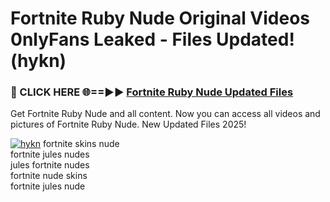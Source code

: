 # Fortnite Ruby Nude Original Videos 0nlyFans Leaked - Files Updated! (hykn)

<h3>🔴 CLICK HERE 🌐==►► <a href="https://tinyurl.com/5h6xmrr3" rel="nofollow">Fortnite Ruby Nude Updated Files</a></h3>

Get Fortnite Ruby Nude and all content. Now you can access all videos and pictures of Fortnite Ruby Nude. New Updated Files 2025!

[![hykn](https://i.imgur.com/KVD873Z.gif)](https://tinyurl.com/5h6xmrr3)
fortnite skins nude<br>
fortnite jules nudes<br>
jules fortnite nudes<br>
fortnite nude skins<br>
fortnite jules nude